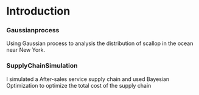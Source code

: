 # Introduction

### Gaussianprocess
Using Gaussian process to analysis the distribution of scallop in the ocean near New York.

### SupplyChainSimulation
I simulated a After-sales service supply chain and used Bayesian Optimization to optimize the total cost of the supply chain
